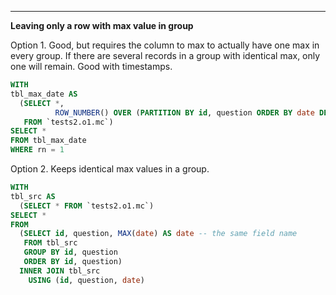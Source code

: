 ----------------------------------------------------------------------------
**Leaving only a row with max value in group**

Option 1. Good, but requires the column to max to actually have one max in every group. If there are several records in a group with identical max, only one will remain. Good with timestamps. 
```sql
WITH 
tbl_max_date AS 
  (SELECT *, 
          ROW_NUMBER() OVER (PARTITION BY id, question ORDER BY date DESC) AS rn
   FROM `tests2.o1.mc`)
SELECT *
FROM tbl_max_date
WHERE rn = 1
```

Option 2. Keeps identical max values in a group.
```sql
WITH
tbl_src AS 
  (SELECT * FROM `tests2.o1.mc`)
SELECT *
FROM
  (SELECT id, question, MAX(date) AS date -- the same field name
   FROM tbl_src
   GROUP BY id, question
   ORDER BY id, question)
  INNER JOIN tbl_src 
    USING (id, question, date)
```
